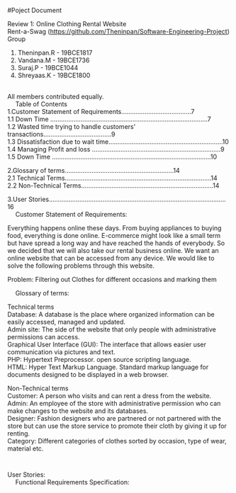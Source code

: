 #Poject Document



Review 1: Online Clothing Rental Website  
Rent-a-Swag (https://github.com/Theninpan/Software-Engineering-Project)  
Group  
1.	Theninpan.R                           -          19BCE1817  
2.	Vandana.M                             -          19BCE1736  
3.	Suraj.P                                    -          19BCE1044  
4.	Shreyaas.K                             -          19BCE1800  
 


All members contributed equally.  
 
Table of Contents   
1.Customer Statement of Requirements…………………………………7   
1.1 Down Time  ………………………………………………………………………….…7   
1.2 Wasted time trying to handle customers’ transactions…………………….………….9   
1.3 Dissatisfaction due to wait time….……………………………………………………10   
1.4 Managing Profit and loss ………………………………………………………………9   
1.5 Down Time …………………………………………………………………………..…10   

2.Glossary of terms…………………………………………………….14   
2.1 Technical Terms….…………………………………………………..…………….…14   
2.2 Non-Technical Terms…………………………………….……..…..….…………..14   

3.User Stories………………………………………………………………………………………16  
 
Customer Statement of Requirements:  

Everything happens online these days. From buying appliances to buying food, everything is done online. E-commerce might look like a small term but have spread a long way and have reached the hands of everybody. So we decided that we will also take our rental business online. We want an online website that can be accessed from any device. We would like to solve the following problems through this website.  

Problem: Filtering out Clothes for different occasions and marking them  

 
Glossary of terms:  

Technical terms  
Database: A database is the place where organized information can be easily accessed, managed and updated.  
Admin site: The side of the website that only people with administrative permissions can access.  
Graphical User Interface (GUI): The interface that allows easier user communication via pictures and text.  
PHP: Hypertext Preprocessor. open source scripting language.  
HTML: Hyper Text Markup Language. Standard markup language for documents designed to be displayed in a web browser.   

Non-Technical terms  
Customer: A person who visits and can rent a dress from the website.  
Admin: An employee of the store with administrative permission who can make changes to the website and its databases.  
Designer: Fashion designers who are partnered or not partnered with the store but can use the store service to promote their cloth by giving it up for renting.  
Category: Different categories of clothes sorted by occasion, type of wear, material etc.  


 	 
User Stories:  
 
Functional Requirements Specification:  


